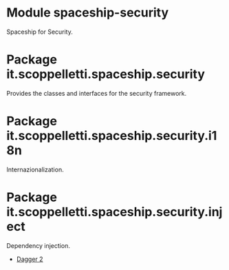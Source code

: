 # Module spaceship-security

Spaceship for Security.

# Package it.scoppelletti.spaceship.security

Provides the classes and interfaces for the security framework.

# Package it.scoppelletti.spaceship.security.i18n

Internazionalization.

# Package it.scoppelletti.spaceship.security.inject

Dependency injection.

* [Dagger 2](http://google.github.io/dagger)
